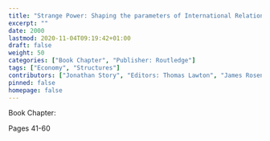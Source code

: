 ```yaml
---
title: "Strange Power: Shaping the parameters of International Relations and International Political Economy: Setting the Parameters: A Strange World System"
excerpt: ""
date: 2000
lastmod: 2020-11-04T09:19:42+01:00
draft: false
weight: 50
categories: ["Book Chapter", "Publisher: Routledge"]
tags: ["Economy", "Structures"]
contributors: ["Jonathan Story", "Editors: Thomas Lawton", "James Rosenau", "Amy Verdun"]
pinned: false
homepage: false
---
```


Book Chapter: 

Pages 41-60

